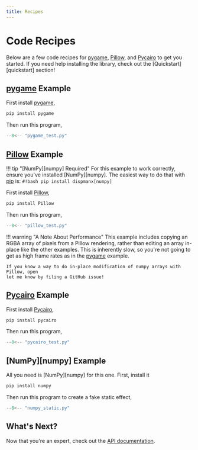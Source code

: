 ```yaml
---
title: Recipes
---
```


# Code Recipes

Below are a few code recipes for [pygame], [Pillow], and [Pycairo] to get you
started. If you need help installing the library, check out the
[Quickstart][quickstart] section!

## [pygame] Example

First install [pygame],

```bash
pip install pygame
```

Then run this program,

```python title="pillow_test.py"
--8<-- "pygame_test.py"
```

## [Pillow] Example

!!! tip "[NumPy][numpy] Required"
    For this example to work correctly, ensure you've installed
    [NumPy][numpy]. The easiest way to do that with [pip] is:
    `#!bash pip install dispmanx[numpy]`

First install [Pillow],

```bash
pip install Pillow
```

Then run this program,

```python title="pillow_test.py"
--8<-- "pillow_test.py"
```

!!! warning "A Note About Performance"
    This example includes copying an RGBA array of pixels from a Pillow
    rendering, rather than editing an array in-place like the other examples.
    This is inherently slow, so you're not going to get as high frame rates as
    in the [pygame] example.

    If you know a way to do in-place modification of numpy arrays with Pillow, open
    let me know by filing a GitHub issue!

## [Pycairo] Example

First install [Pycairo],

```bash
pip install pycairo
```

Then run this program,

```python title="pycairo_test.py"
--8<-- "pycairo_test.py"
```

## [NumPy][numpy] Example

All you need is [NumPy][numpy] for this one. First, install it

```bash
pip install numpy
```

Then run this program to create a fake static effect,

```python title="numpy_static.py"
--8<-- "numpy_static.py"
```

## What's Next?

Now that you're an expert, check out the [API documentation](api.md).

[pillow]: https://pillow.readthedocs.io/
[pip]: https://pip.pypa.io/
[pycairo]: https://pycairo.readthedocs.io/
[pygame]: https://www.pygame.org/docs/
